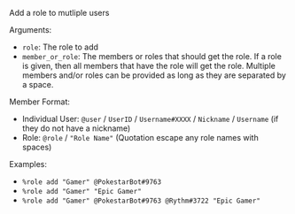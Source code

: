 Add a role to mutliple users

Arguments:
* `role`: The role to add
* `member_or_role`: The members or roles that should get the role. If a role is given, then all members that have the role will get the role. Multiple members and/or roles can be provided as long as they are separated by a space.

Member Format:
* Individual User: `@user` / `UserID` / `Username#XXXX` / `Nickname` / `Username` (if they do not have a nickname)
* Role: `@role` / `"Role Name"` (Quotation escape any role names with spaces)

Examples:
* `%role add "Gamer" @PokestarBot#9763`
* `%role add "Gamer" "Epic Gamer"`
* `%role add "Gamer" @PokestarBot#9763 @Rythm#3722 "Epic Gamer"`
